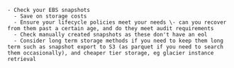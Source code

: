     - Check your EBS snapshots  
      - Save on storage costs  
      - Ensure your lifecycle policies meet your needs \- can you recover from them past a certain age, and do they meet audit requirements  
      - Check manually created snapshots as these don't have an eol  
      - Consider long term storage methods if you need to keep them long term such as snapshot export to S3 (as parquet if you need to search them occasionally), and cheaper tier storage, eg glacier instance retrieval  